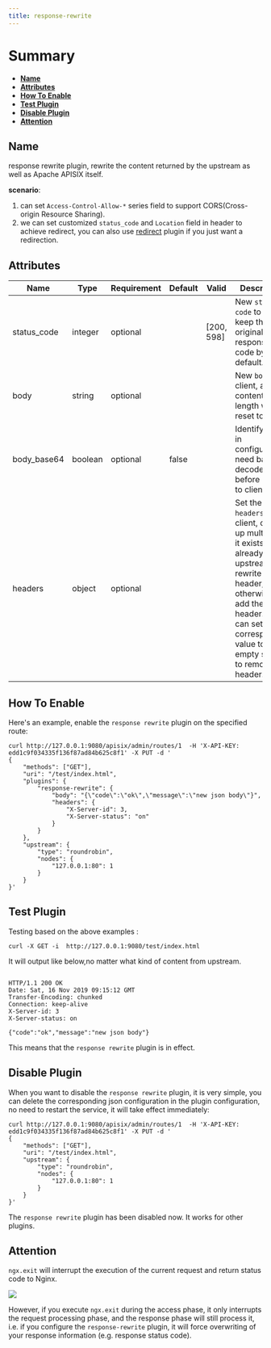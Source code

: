 ```yaml
---
title: response-rewrite
---
```


<!--
#
# Licensed to the Apache Software Foundation (ASF) under one or more
# contributor license agreements.  See the NOTICE file distributed with
# this work for additional information regarding copyright ownership.
# The ASF licenses this file to You under the Apache License, Version 2.0
# (the "License"); you may not use this file except in compliance with
# the License.  You may obtain a copy of the License at
#
#     http://www.apache.org/licenses/LICENSE-2.0
#
# Unless required by applicable law or agreed to in writing, software
# distributed under the License is distributed on an "AS IS" BASIS,
# WITHOUT WARRANTIES OR CONDITIONS OF ANY KIND, either express or implied.
# See the License for the specific language governing permissions and
# limitations under the License.
#
-->

# Summary

- [**Name**](#name)
- [**Attributes**](#attributes)
- [**How To Enable**](#how-to-enable)
- [**Test Plugin**](#test-plugin)
- [**Disable Plugin**](#disable-plugin)
- [**Attention**](#attention)

## Name

response rewrite plugin, rewrite the content returned by the upstream as well as Apache APISIX itself.

**scenario**:

1. can set `Access-Control-Allow-*` series field to support CORS(Cross-origin Resource Sharing).
2. we can set customized `status_code` and `Location` field in header to achieve redirect, you can also use [redirect](redirect.md) plugin if you just want a redirection.

## Attributes

| Name        | Type    | Requirement | Default | Valid      | Description                                                                                                                                                                                                                   |
| ----------- | ------- | ----------- | ------- | ---------- | ----------------------------------------------------------------------------------------------------------------------------------------------------------------------------------------------------------------------------- |
| status_code | integer | optional    |         | [200, 598] | New `status code` to client, keep the original response code by default.                                                                                                                                                      |
| body        | string  | optional    |         |            | New `body` to client, and the content-length will be reset too.                                                                                                                                                               |
| body_base64 | boolean | optional    | false   |            | Identify if `body` in configuration need base64 decoded before rewrite to client.                                                                                                                                             |
| headers     | object  | optional    |         |            | Set the new `headers` for client, can set up multiple. If it exists already from upstream, will rewrite the header, otherwise will add the header. You can set the corresponding value to an empty string to remove a header. |

## How To Enable

Here's an example, enable the `response rewrite` plugin on the specified route:

```shell
curl http://127.0.0.1:9080/apisix/admin/routes/1  -H 'X-API-KEY: edd1c9f034335f136f87ad84b625c8f1' -X PUT -d '
{
    "methods": ["GET"],
    "uri": "/test/index.html",
    "plugins": {
        "response-rewrite": {
            "body": "{\"code\":\"ok\",\"message\":\"new json body\"}",
            "headers": {
                "X-Server-id": 3,
                "X-Server-status": "on"
            }
        }
    },
    "upstream": {
        "type": "roundrobin",
        "nodes": {
            "127.0.0.1:80": 1
        }
    }
}'
```

## Test Plugin

Testing based on the above examples :

```shell
curl -X GET -i  http://127.0.0.1:9080/test/index.html
```

It will output like below,no matter what kind of content from upstream.

```

HTTP/1.1 200 OK
Date: Sat, 16 Nov 2019 09:15:12 GMT
Transfer-Encoding: chunked
Connection: keep-alive
X-Server-id: 3
X-Server-status: on

{"code":"ok","message":"new json body"}
```

This means that the `response rewrite` plugin is in effect.

## Disable Plugin

When you want to disable the `response rewrite` plugin, it is very simple,
 you can delete the corresponding json configuration in the plugin configuration,
  no need to restart the service, it will take effect immediately:

```shell
curl http://127.0.0.1:9080/apisix/admin/routes/1  -H 'X-API-KEY: edd1c9f034335f136f87ad84b625c8f1' -X PUT -d '
{
    "methods": ["GET"],
    "uri": "/test/index.html",
    "upstream": {
        "type": "roundrobin",
        "nodes": {
            "127.0.0.1:80": 1
        }
    }
}'
```

The `response rewrite` plugin has been disabled now. It works for other plugins.

## Attention

`ngx.exit` will interrupt the execution of the current request and return status code to Nginx.

![](https://cdn.jsdelivr.net/gh/Miss-you/img/picgo/20201113010623.png)

However, if you execute `ngx.exit` during the access phase, it only interrupts the request processing phase, and the response phase will still process it, i.e. if you configure the `response-rewrite` plugin, it will force overwriting of your response information (e.g. response status code).

